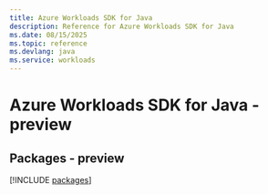 ```yaml
---
title: Azure Workloads SDK for Java
description: Reference for Azure Workloads SDK for Java
ms.date: 08/15/2025
ms.topic: reference
ms.devlang: java
ms.service: workloads
---
```

# Azure Workloads SDK for Java - preview
## Packages - preview
[!INCLUDE [packages](workloads-index.md)]